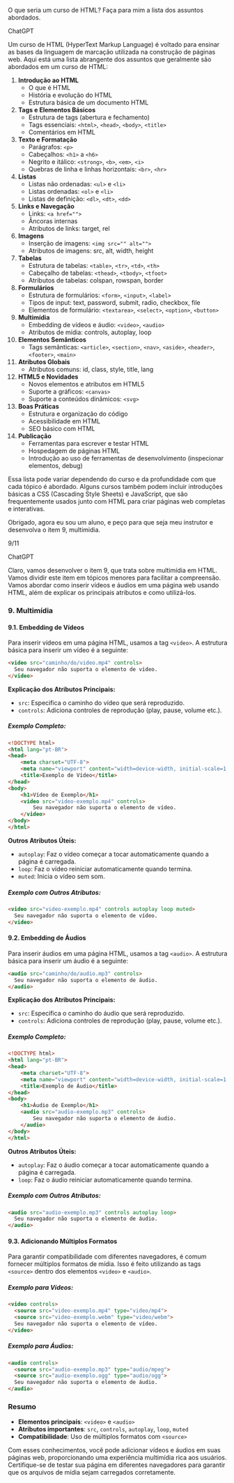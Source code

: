 

O que seria um curso de HTML? Faça para mim a lista dos assuntos abordados.

ChatGPT

Um curso de HTML (HyperText Markup Language) é voltado para ensinar as bases da linguagem de marcação utilizada na construção de páginas web. Aqui está uma lista abrangente dos assuntos que geralmente são abordados em um curso de HTML:

1. **Introdução ao HTML**
   - O que é HTML
   - História e evolução do HTML
   - Estrutura básica de um documento HTML
2. **Tags e Elementos Básicos**
   - Estrutura de tags (abertura e fechamento)
   - Tags essenciais: `<html>`, `<head>`, `<body>`, `<title>`
   - Comentários em HTML
3. **Texto e Formatação**
   - Parágrafos: `<p>`
   - Cabeçalhos: `<h1>` a `<h6>`
   - Negrito e itálico: `<strong>`, `<b>`, `<em>`, `<i>`
   - Quebras de linha e linhas horizontais: `<br>`, `<hr>`
4. **Listas**
   - Listas não ordenadas: `<ul>` e `<li>`
   - Listas ordenadas: `<ol>` e `<li>`
   - Listas de definição: `<dl>`, `<dt>`, `<dd>`
5. **Links e Navegação**
   - Links: `<a href="">`
   - Âncoras internas
   - Atributos de links: target, rel
6. **Imagens**
   - Inserção de imagens: `<img src="" alt="">`
   - Atributos de imagens: src, alt, width, height
7. **Tabelas**
   - Estrutura de tabelas: `<table>`, `<tr>`, `<td>`, `<th>`
   - Cabeçalho de tabelas: `<thead>`, `<tbody>`, `<tfoot>`
   - Atributos de tabelas: colspan, rowspan, border
8. **Formulários**
   - Estrutura de formulários: `<form>`, `<input>`, `<label>`
   - Tipos de input: text, password, submit, radio, checkbox, file
   - Elementos de formulário: `<textarea>`, `<select>`, `<option>`, `<button>`
9. **Multimídia**
   - Embedding de vídeos e áudio: `<video>`, `<audio>`
   - Atributos de mídia: controls, autoplay, loop
10. **Elementos Semânticos**
    - Tags semânticas: `<article>`, `<section>`, `<nav>`, `<aside>`, `<header>`, `<footer>`, `<main>`
11. **Atributos Globais**
    - Atributos comuns: id, class, style, title, lang
12. **HTML5 e Novidades**
    - Novos elementos e atributos em HTML5
    - Suporte a gráficos: `<canvas>`
    - Suporte a conteúdos dinâmicos: `<svg>`
13. **Boas Práticas**
    - Estrutura e organização do código
    - Acessibilidade em HTML
    - SEO básico com HTML
14. **Publicação**
    - Ferramentas para escrever e testar HTML
    - Hospedagem de páginas HTML
    - Introdução ao uso de ferramentas de desenvolvimento (inspecionar elementos, debug)

Essa lista pode variar dependendo do curso e da profundidade com que cada tópico é abordado. Alguns cursos também podem incluir introduções básicas a CSS (Cascading Style Sheets) e JavaScript, que são frequentemente usados junto com HTML para criar páginas web completas e interativas.

Obrigado, agora eu sou um aluno, e peço para que seja meu instrutor e desenvolva o item 9, multimidia.



9/11



ChatGPT

Claro, vamos desenvolver o item 9, que trata sobre multimídia em HTML. Vamos dividir este item em tópicos menores para facilitar a compreensão. Vamos abordar como inserir vídeos e áudios em uma página web usando HTML, além de explicar os principais atributos e como utilizá-los.

### 9. Multimídia

#### 9.1. Embedding de Vídeos

Para inserir vídeos em uma página HTML, usamos a tag `<video>`. A estrutura básica para inserir um vídeo é a seguinte:

```html
<video src="caminho/do/video.mp4" controls>
  Seu navegador não suporta o elemento de vídeo.
</video>
```

**Explicação dos Atributos Principais:**

- `src`: Especifica o caminho do vídeo que será reproduzido.
- `controls`: Adiciona controles de reprodução (play, pause, volume etc.).

##### Exemplo Completo:

```html
<!DOCTYPE html>
<html lang="pt-BR">
<head>
    <meta charset="UTF-8">
    <meta name="viewport" content="width=device-width, initial-scale=1.0">
    <title>Exemplo de Vídeo</title>
</head>
<body>
    <h1>Vídeo de Exemplo</h1>
    <video src="video-exemplo.mp4" controls>
        Seu navegador não suporta o elemento de vídeo.
    </video>
</body>
</html>
```

**Outros Atributos Úteis:**

- `autoplay`: Faz o vídeo começar a tocar automaticamente quando a página é carregada.
- `loop`: Faz o vídeo reiniciar automaticamente quando termina.
- `muted`: Inicia o vídeo sem som.

##### Exemplo com Outros Atributos:

```html
<video src="video-exemplo.mp4" controls autoplay loop muted>
  Seu navegador não suporta o elemento de vídeo.
</video>
```

#### 9.2. Embedding de Áudios

Para inserir áudios em uma página HTML, usamos a tag `<audio>`. A estrutura básica para inserir um áudio é a seguinte:

```html
<audio src="caminho/do/audio.mp3" controls>
  Seu navegador não suporta o elemento de áudio.
</audio>
```

**Explicação dos Atributos Principais:**

- `src`: Especifica o caminho do áudio que será reproduzido.
- `controls`: Adiciona controles de reprodução (play, pause, volume etc.).

##### Exemplo Completo:

```html
<!DOCTYPE html>
<html lang="pt-BR">
<head>
    <meta charset="UTF-8">
    <meta name="viewport" content="width=device-width, initial-scale=1.0">
    <title>Exemplo de Áudio</title>
</head>
<body>
    <h1>Áudio de Exemplo</h1>
    <audio src="audio-exemplo.mp3" controls>
        Seu navegador não suporta o elemento de áudio.
    </audio>
</body>
</html>
```

**Outros Atributos Úteis:**

- `autoplay`: Faz o áudio começar a tocar automaticamente quando a página é carregada.
- `loop`: Faz o áudio reiniciar automaticamente quando termina.

##### Exemplo com Outros Atributos:

```html
<audio src="audio-exemplo.mp3" controls autoplay loop>
  Seu navegador não suporta o elemento de áudio.
</audio>
```

#### 9.3. Adicionando Múltiplos Formatos

Para garantir compatibilidade com diferentes navegadores, é comum fornecer múltiplos formatos de mídia. Isso é feito utilizando as tags `<source>` dentro dos elementos `<video>` e `<audio>`.

##### Exemplo para Vídeos:

```html
<video controls>
  <source src="video-exemplo.mp4" type="video/mp4">
  <source src="video-exemplo.webm" type="video/webm">
  Seu navegador não suporta o elemento de vídeo.
</video>
```

##### Exemplo para Áudios:

```html
<audio controls>
  <source src="audio-exemplo.mp3" type="audio/mpeg">
  <source src="audio-exemplo.ogg" type="audio/ogg">
  Seu navegador não suporta o elemento de áudio.
</audio>
```

### Resumo

- **Elementos principais**: `<video>` e `<audio>`
- **Atributos importantes**: `src`, `controls`, `autoplay`, `loop`, `muted`
- **Compatibilidade**: Uso de múltiplos formatos com `<source>`

Com esses conhecimentos, você pode adicionar vídeos e áudios em suas páginas web, proporcionando uma experiência multimídia rica aos usuários. Certifique-se de testar sua página em diferentes navegadores para garantir que os arquivos de mídia sejam carregados corretamente.

